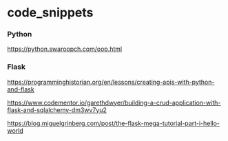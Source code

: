 # code_snippets

### Python

https://python.swaroopch.com/oop.html


### Flask
https://programminghistorian.org/en/lessons/creating-apis-with-python-and-flask

https://www.codementor.io/garethdwyer/building-a-crud-application-with-flask-and-sqlalchemy-dm3wv7yu2

https://blog.miguelgrinberg.com/post/the-flask-mega-tutorial-part-i-hello-world

